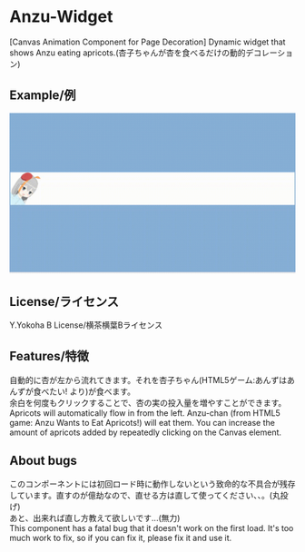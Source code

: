 # Anzu-Widget  
[Canvas Animation Component for Page Decoration] Dynamic widget that shows Anzu eating apricots.(杏子ちゃんが杏を食べるだけの動的デコレーション)  

## Example/例  
![gif](./example.gif)  

## License/ライセンス  
Y.Yokoha B License/横茶横葉Bライセンス  

## Features/特徴  
自動的に杏が左から流れてきます。それを杏子ちゃん(HTML5ゲーム:あんずはあんずが食べたい! より)が食べます。  
余白を何度もクリックすることで、杏の実の投入量を増やすことができます。  
Apricots will automatically flow in from the left. Anzu-chan (from HTML5 game: Anzu Wants to Eat Apricots!) will eat them. 
You can increase the amount of apricots added by repeatedly clicking on the Canvas element.  

## About bugs  
このコンポーネントには初回ロード時に動作しないという致命的な不具合が残存しています。直すのが億劫なので、直せる方は直して使ってください、、。(丸投げ)  
あと、出来れば直し方教えて欲しいです...(無力)  
This component has a fatal bug that it doesn't work on the first load. It's too much work to fix, so if you can fix it, please fix it and use it.  
